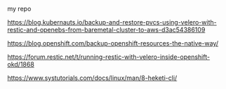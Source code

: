 my repo

https://blog.kubernauts.io/backup-and-restore-pvcs-using-velero-with-restic-and-openebs-from-baremetal-cluster-to-aws-d3ac54386109

https://blog.openshift.com/backup-openshift-resources-the-native-way/

https://forum.restic.net/t/running-restic-with-velero-inside-openshift-okd/1868

https://www.systutorials.com/docs/linux/man/8-heketi-cli/
